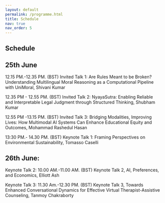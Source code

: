 ```yaml
---
layout: default
permalink: /programme.html
title: Schedule
nav: true
nav_order: 5
---
```



## Schedule

## 25th June 
          
12.15 PM.-12.35 PM. (BST) Invited Talk 1: Are Rules Meant to be Broken? Understanding Multilingual Moral Reasoning as a Computational Pipeline with UniMoral, Shivani Kumar

12.35 PM - 12.55 PM. (BST) Invited Talk 2: NyayaSutra: Enabling Reliable and Interpretable Legal Judgment through Structured Thinking, Shubham Kumar
           
12.55 PM -13.15 PM. (BST) Invited Talk 3: Bridging Modalities, Improving Lives: How Multimodal AI Systems Can Enhance Educational Equity and Outcomes, Mohammad Rashedul Hasan

13:30 PM.- 14.30 PM. (BST)  Keynote Talk 1: Framing Perspectives on Environmental Sustainability,  Tomasso Caselli


## 26th June:  

Keynote Talk 2: 10.00 AM.-11.00 AM. (BST) Keynote Talk 2, AI, Preferences, and Economics,  Elliott Ash  

Keynote Talk 3: 11.30 Am.-12.30 PM. (BST) Keynote Talk 3, Towards Enhanced Conversational Dynamics for Effective Virtual Therapist-Assistive Counseling, Tanmoy Chakraborty 

           


<!-- [back](./) -->
